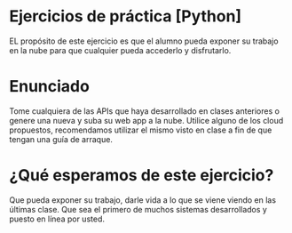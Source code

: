 # Ejercicios de práctica [Python]
EL propósito de este ejercicio es que el alumno pueda exponer su trabajo en la nube para que cualquier pueda accederlo y disfrutarlo.

# Enunciado
Tome cualquiera de las APIs que haya desarrollado en clases anteriores o genere una nueva y suba su web app a la nube. Utilice alguno de los cloud propuestos, recomendamos utilizar el mismo visto en clase a fin de que tengan una guía de arraque.

# ¿Qué esperamos de este ejercicio?
Que pueda exponer su trabajo, darle vida a lo que se viene viendo en las últimas clase. Que sea el primero de muchos sistemas desarrollados y puesto en línea por usted.